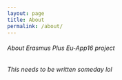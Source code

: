```yaml
---
layout: page
title: About
permalink: /about/
---
```

###### About Erasmus Plus Eu-App16 project
###### This needs to be written someday lol

